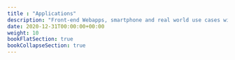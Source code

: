 ```yaml
---
title : "Applications"
description: "Front-end Webapps, smartphone and real world use cases with buttons"
date: 2020-12-31T00:00:00+00:00
weight: 10
bookFlatSection: true
bookCollapseSection: true
---
```

